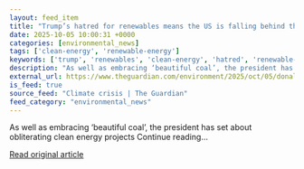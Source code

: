 ```yaml
---
layout: feed_item
title: "Trump’s hatred for renewables means the US is falling behind the rest of the world"
date: 2025-10-05 10:00:31 +0000
categories: [environmental_news]
tags: ['clean-energy', 'renewable-energy']
keywords: ['trump', 'renewables', 'clean-energy', 'hatred', 'renewable-energy']
description: "As well as embracing ‘beautiful coal’, the president has set about obliterating clean energy projects Continue reading"
external_url: https://www.theguardian.com/environment/2025/oct/05/donald-trump-hatred-renewables-us-falling-behind-world
is_feed: true
source_feed: "Climate crisis | The Guardian"
feed_category: "environmental_news"
---
```


As well as embracing ‘beautiful coal’, the president has set about obliterating clean energy projects Continue reading...

[Read original article](https://www.theguardian.com/environment/2025/oct/05/donald-trump-hatred-renewables-us-falling-behind-world)
